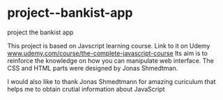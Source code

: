 # project--bankist-app
project the bankist app

This project is based on Javscript learning course. Link to it on Udemy www.udemy.com/course/the-complete-javascript-course Its aim is to reinforce the knowledge on how you can manipulate web interface. The CSS and HTML parts were designed by Jonas Shmedtman.

I would also like to thank Jonas Shmedtmann for amazing curiculum that helps me to obtain crutial information about JavaScript

